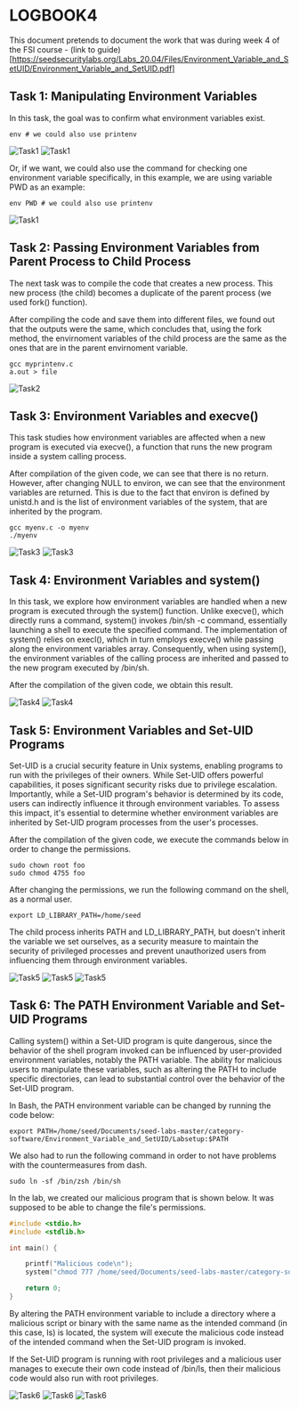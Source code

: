 # LOGBOOK4

This document pretends to document the work that was  during week 4 of the FSI course - (link to guide) [https://seedsecuritylabs.org/Labs_20.04/Files/Environment_Variable_and_SetUID/Environment_Variable_and_SetUID.pdf]

## Task 1: Manipulating Environment Variables

In this task, the goal was to confirm what environment variables exist.

```SHELL
env # we could also use printenv
```

![Task1](images/Logbook4/Task1_1.png)
![Task1](images/Logbook4/Task1_2.png)


Or, if we want, we could also use the command for checking one environment variable specifically, in this example, we are using variable PWD as an example:

```SHELL
env PWD # we could also use printenv
```

![Task1](images/Logbook4/Task1_3.png)


## Task 2: Passing Environment Variables from Parent Process to Child Process

The next task was to compile the code that creates a new process. This new process (the child) becomes a duplicate of the parent process (we used fork() function).

After compiling the code and save them into different files, we found out that the outputs were the same, which concludes that, using the fork method, the envirnoment variables of the child process are the same as the ones that are in the parent envirnoment variable.

```SHELL
gcc myprintenv.c
a.out > file
```

![Task2](images/Logbook4/Task2.png)

## Task 3: Environment Variables and execve()

This task studies how environment variables are affected when a new program is executed via execve(), a function that runs the new program inside a system calling process.

After compilation of the given code, we can see that there is no return. However, after changing NULL to environ, we can see that the environment variables are returned. This is due to the fact that environ is defined by unistd.h and is the list of environment variables of the system, that are inherited by the program.

```SHELL
gcc myenv.c -o myenv
./myenv
```

![Task3](images/Logbook4/Task3_1.png)
![Task3](images/Logbook4/Task3_2.png)

## Task 4: Environment Variables and system()

In this task, we explore how environment variables are handled when a new program is executed through the system() function. Unlike execve(), which directly runs a command, system() invokes /bin/sh -c command, essentially launching a shell to execute the specified command. The implementation of system() relies on execl(), which in turn employs execve() while passing along the environment variables array. Consequently, when using system(), the environment variables of the calling process are inherited and passed to the new program executed by /bin/sh.

After the compilation of the given code, we obtain this result.


![Task4](images/Logbook4/Task4_1.png)
![Task4](images/Logbook4/Task4_2.png)


## Task 5: Environment Variables and Set-UID Programs

Set-UID is a crucial security feature in Unix systems, enabling programs to run with the privileges of their owners. While Set-UID offers powerful capabilities, it poses significant security risks due to privilege escalation. Importantly, while a Set-UID program's behavior is determined by its code, users can indirectly influence it through environment variables. To assess this impact, it's essential to determine whether environment variables are inherited by Set-UID program processes from the user's processes.

After the compilation of the given code, we execute the commands below in order to change the permissions.

```SHELL
sudo chown root foo
sudo chmod 4755 foo
```

After changing the permissions, we run the following command on the shell, as a normal user.

```SHELL
export LD_LIBRARY_PATH=/home/seed
```

The child process inherits PATH and LD_LIBRARY_PATH, but doesn't inherit the variable we set ourselves, as a security measure to maintain the security of privileged processes and prevent unauthorized users from influencing them through environment variables.


![Task5](images/Logbook4/Task5_1.png)
![Task5](images/Logbook4/Task5_2.png)
![Task5](images/Logbook4/Task5_3.png)


## Task 6: The PATH Environment Variable and Set-UID Programs

Calling system() within a Set-UID program is quite dangerous, since the behavior of the shell program invoked can be influenced by user-provided environment variables, notably the PATH variable. The ability for malicious users to manipulate these variables, such as altering the PATH to include specific directories, can lead to substantial control over the behavior of the Set-UID program.

In Bash, the PATH environment variable can be changed by running the code below:

```SHELL
export PATH=/home/seed/Documents/seed-labs-master/category-software/Environment_Variable_and_SetUID/Labsetup:$PATH
```

We also had to run the following command in order to not have problems with the countermeasures from dash.

```SHELL
sudo ln -sf /bin/zsh /bin/sh
```

In the lab, we created our malicious program that is shown below. It was supposed to be able to change the file's permissions.

``` c
#include <stdio.h>
#include <stdlib.h>

int main() {

    printf("Malicious code\n");
    system("chmod 777 /home/seed/Documents/seed-labs-master/category-software/Environment_Variable_and_SetUID/Labsetup/important_file");

    return 0;
}
```

By altering the PATH environment variable to include a directory where a malicious script or binary with the same name as the intended command (in this case, ls) is located, the system will execute the malicious code instead of the intended command when the Set-UID program is invoked.

If the Set-UID program is running with root privileges and a malicious user manages to execute their own code instead of /bin/ls, then their malicious code would also run with root privileges.


![Task6](images/Logbook4/Task6_1.png)
![Task6](images/Logbook4/Task6_2.png)
![Task6](images/Logbook4/Task6_3.png)
